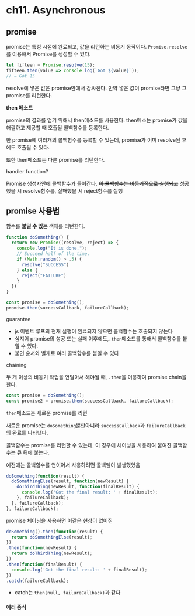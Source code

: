 # ch11. Asynchronous



## promise

promise는 특정 시점에 완료되고, 값을 리턴하는 비동기 동작이다. `Promise.resolve`를 이용해서 Promise를 생성할 수 있다.

```javascript
let fifteen = Promise.resolve(15);
fifteen.then(value => console.log(`Got ${value}`));
// → Got 15
```

resolve에 넣은 값은 promise안에서 감싸진다. 만약 넣은 값이 promise라면 그냥 그 promise를 리턴한다. 



**then 메소드**

promise의 결과를 얻기 위해서 then메소드를 사용한다. then메소는 promise가 값을 해결하고 제공할 때 호출될 콜백함수를 등록한다.

한 promise에 여러개의 콜백함수를 등록할 수 있는데, promise가 이미 resolve된 후에도 호출될 수 있다.

또한 then메소드는 다른 promise를 리턴한다.

handler function?



Promise 생성자안에 콜백함수가 들어간다. ~~이 콜백함수는 비동기적으로 실행되고~~ 성공했을 시 resolve함수를, 실패했을 시 reject함수를 실행



## promise 사용법

함수를 **붙일 수 있는** 객체를 리턴한다.

```javascript
function doSomething() {
  return new Promise((resolve, reject) => {
    console.log("It is done.");
    // Succeed half of the time.
    if (Math.random() > .5) {
      resolve("SUCCESS")
    } else {
      reject("FAILURE")
    }
  })
}

const promise = doSomething(); 
promise.then(successCallback, failureCallback);
```





guarantee

* js 이벤트 루프의 현재 실행이 완료되지 않으면 콜백함수는 호출되지 않는다
* 심지어 promise의 성공 또는 실패 이후에도,`.then`메소드를 통해서 콜백함수를 붙일 수 있다.
* 붙인 순서와 별개로 여러 콜백함수를 붙일 수 있다



chaining

두 개 이상의 비동기 작업을 연달아서 해야될 때, `.then`을 이용하여 promise chain을 한다.

```javascript
const promise = doSomething();
const promise2 = promise.then(successCallback, failureCallback);
```

`then`메소드는 새로운 promise를 리턴

새로운 promise는 `doSomething`뿐만아니라 `successCallback`과 `failureCallback`의 완료를 나타낸다.

콜백함수는 promise를 리턴할 수 있는데, 이 경우에 체이닝을 사용하여 붙여진 콜백함수는 큐 뒤에 붙는다.



예전에는 콜백함수를 연이어서 사용하려면 콜백헬이 발생했었음

```javascript
doSomething(function(result) {
  doSomethingElse(result, function(newResult) {
    doThirdThing(newResult, function(finalResult) {
      console.log('Got the final result: ' + finalResult);
    }, failureCallback);
  }, failureCallback);
}, failureCallback);
```

promise 체이닝을 사용하면 이같은 현상이 없어짐

```javascript
doSomething().then(function(result) {
  return doSomethingElse(result);
})
.then(function(newResult) {
  return doThirdThing(newResult);
})
.then(function(finalResult) {
  console.log('Got the final result: ' + finalResult);
})
.catch(failureCallback);
```

* catch는 `then(null, failureCallback)`과 같다



#### 에러 증식

